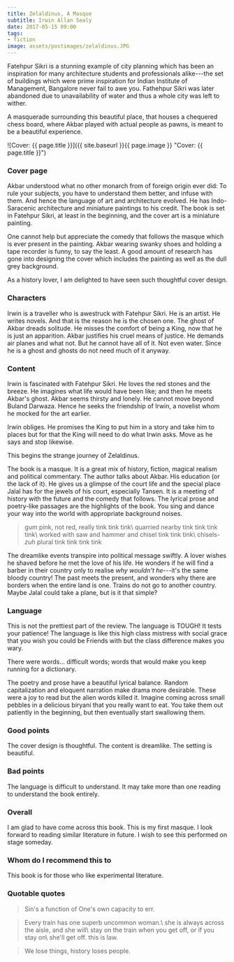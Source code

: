 ```yaml
---
title: Zelaldinus, A Masque
subtitle: Irwin Allan Sealy
date: 2017-05-15 09:00
tags:
- fiction
image: assets/postimages/zelaldinus.JPG
---
```


Fatehpur Sikri is a stunning example of city planning which has been an inspiration for many architecture students and professionals alike---the set of buildings which were prime inspiration for Indian Institute of Management, Bangalore never fail to awe you. Fathehpur Sikri was later abandoned due to unavailability of water and thus a whole city was left to wither.

A masquerade surrounding this beautiful place, that houses a chequered chess board, where Akbar played with actual people as pawns, is meant to be a beautiful experience.

![Cover: {{ page.title }}]({{ site.baseurl }}{{ page.image }} "Cover: {{ page.title }}")

### Cover page

Akbar understood what no other monarch from of foreign origin ever did: To rule your subjects, you have to understand them better, and infuse with them. And hence the language of art and architecture evolved. He has Indo-Saracenic architecture and miniature paintings to his credit. The book is set in Fatehpur Sikri, at least in the beginning, and the cover art is a miniature painting.

One cannot help but appreciate the comedy that follows the masque which is ever present in the painting. Akbar wearing swanky shoes and holding a tape recorder is funny, to say the least. A good amount of research has gone into designing the cover which includes the painting as well as the dull grey background.

As a history lover, I am delighted to have seen such thoughtful cover design.

### Characters

Irwin is a traveller who is awestruck with Fatehpur Sikri. He is an artist. He writes novels. And that is the reason he is the chosen one. The ghost of Akbar dreads solitude. He misses the comfort of being a King, now that he is just an apparition. Akbar justifies his cruel means of justice. He demands air planes and what not. But he cannot have all of it. Not even water. Since he is a ghost and ghosts do not need much of it anyway.

### Content

Irwin is fascinated with Fatehpur Sikri. He loves the red stones and the breeze. He imagines what life would have been like; and then he meets Akbar's ghost. Akbar seems thirsty and lonely. He cannot move beyond Buland Darwaza. Hence he seeks the friendship of Irwin, a novelist whom he mocked for the art earlier.

Irwin obliges. He promises the King to put him in a story and take him to places but for that the King will need to do what Irwin asks. Move as he says and stop likewise.

This begins the strange journey of Zelaldinus.  

The book is a masque. It is a great mix of history, fiction, magical realism and political commentary. The author talks about Akbar. His education (or the lack of it). He gives us a glimpse of the court life and the special place Jalal has for the jewels of his court, especially Tansen. It is a meeting of history with the future and the comedy that follows. The lyrical prose and poetry-like passages are the highlights of the book. You sing and dance your way into the world with appropriate background noises.

> gum pink, not red, really tink tink tink\\
quarried nearby tink tink tink tink\\
worked with saw and hammer and chisel tink tink tink\\
chisels-*zuh* plural tink tink tink tink

The dreamlike events transpire into political message swiftly. A lover wishes he shaved before he met the love of his life. He wonders if he will find a barber in their country only to realise *why wouldn't he*---it's the same bloody country! The past meets the present, and wonders why there are borders when the entire land is one. Trains do not go to another country. Maybe Jalal could take a plane, but is it that simple?

### Language

This is not the prettiest part of the review. The language is TOUGH! It tests your patience! The language is like this high class mistress with social grace that you wish you could be Friends with but the class difference makes you wary.

There were words... difficult words; words that would make you keep running for a dictionary.

The poetry and prose have a beautiful lyrical balance. Random capitalization and eloquent narration make drama more desirable. These were a joy to read but the alien words killed it. Imagine coming across small pebbles in a delicious biryani that you really want to eat. You take them out patiently in the beginning, but then eventually start swallowing them.

### Good points

The cover design is thoughtful. The content is dreamlike. The setting is beautiful.

### Bad points

The language is difficult to understand. It may take more than one reading to understand the book entirely.

### Overall

I am glad to have come across this book. This is my first masque. I look forward to reading similar literature in future. I wish to see this performed on stage someday.

### Whom do I recommend this to

This book is for those who like experimental literature.

### Quotable quotes

> Sin's a function of One's own capacity to err.

> Every train has one superb uncommon woman.\\
she is always across the aisle, and she will\\
stay on the train when you get off, or if you stay on\\
she'll get off. this is law.

> We lose things, history loses people.
